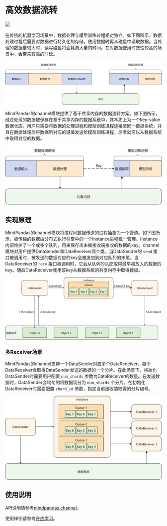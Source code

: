 # 高效数据流转

<a href="https://gitee.com/mindspore/docs/blob/r2.0/docs/mindpandas/docs/source_zh_cn/mindpandas_channel.md" target="_blank"><img src="https://mindspore-website.obs.cn-north-4.myhuaweicloud.com/website-images/r2.0/resource/_static/logo_source.png"></a>

在传统的机器学习场景中，数据处理与模型训练过程相对独立。如下图所示，数据处理过程后需要对数据进行持久化的存储，使用数据时再从磁盘中读取数据。当处理的数据量较大时，读写磁盘将会耗费大量的时间。在对数据使用时效性较高的场景中，会带来较高的时延。

![data_io.png](images/mindpandas_io.png)

MindPandas的channel模块提供了基于共享内存的数据流转方案。如下图所示，经过处理的数据被保存在基于共享内存的数据系统中，其本质上为一个key-value数据仓库。用户只需要将数据的处理进程和模型训练进程连接至同一数据系统，并且在数据处理后将数据所对应的键值发送给模型训练进程，后者就可以从数据系统中取得对应的数据。

![channel.png](images/mindpandas_channel.png)

## 实现原理

MindPandas的channel模块将进程间数据传送的过程抽象为一个管道。如下图所示，被传输的数据由分布式执行引擎中的一个Instance进程统一管理。Instance内部维护了一个或多个队列，用来保存尚未被接收端接收的数据的key。channel模块对用户提供DataSender和DataReceiver两个类。当DataSender的 `send` 接口被调用时，被发送的数据对应的key会被追加到对应队列的末尾。当DataReceiver的 `recv` 接口被调用时，它会从队列的头部取得最早被放入的数据的key。随后DataReceiver使用该key从数据系统的共享内存中取得数据。

![channel_impl.png](images/mindpandas_channel_impl.png)

### 多Receiver场景

MindPandas的channel支持一个DataSender对应多个DataReceiver，每个DataReceiver会取得DataSender发送的数据的一个分片。在此场景下，初始化DataSender时需要用户配置 `num_shards` 参数为DataReceiver的数量。在发送数据时，DataSender会均匀的将数据切分为 `num_shards` 个分片。在初始化DataReceiver时需要配置 `shard_id` 参数，指定当前接收端取得的分片编号。

![channel_multirecv.png](images/mindpandas_channel_multirecv.png)

## 使用说明

API说明请参考[mindpandas.channel](https://www.mindspore.cn/mindpandas/docs/zh-CN/master/mindpandas.channel.html)。

使用样例请参考[在线学习](https://www.mindspore.cn/recommender/docs/zh-CN/r0.2/online_learning.html#%E4%BD%BF%E7%94%A8%E6%A0%B7%E4%BE%8B)。